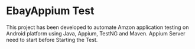 # EbayAppium Test
This project has been developed to automate Amzon application testing on Android platform using Java, Appium, TestNG and Maven.
Appium Server need to start before Starting the Test.
